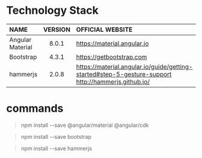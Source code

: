 # Technology Stack

| NAME | VERSION | OFFICIAL WEBSITE |
|:------|:------:|:------|
| Angular Material | 8.0.1 | https://material.angular.io |
| Bootstrap | 4.3.1 | https://getbootstrap.com |
| hammerjs | 2.0.8 | https://material.angular.io/guide/getting-started#step-5-gesture-support http://hammerjs.github.io/ |


# commands

> npm install --save @angular/material @angular/cdk

> npm install --save bootstrap

> npm install --save hammerjs